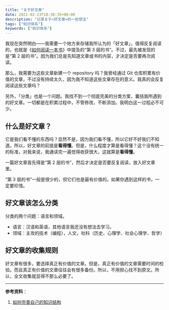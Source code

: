```yaml
---
title: "关于好文章"
date: 2021-02-23T18:38:35+08:00
description: "记录关于<好文章>的一些想法"
tags: ["知识体系"]
keywords: ["知识体系"]
---
```


我现在突然明白——我需要一个地方来存储我所认为的「好文章」，值得反复阅读的，也就是《[如何阅读一本书](/posts/how-to-read-a-book/)》中提及的“第 3 层的书”。不过，最先被发现的是“第 2 层的书”。因为我们总是先知道文章或书的内容，才决定是否要再次阅读。

那么，我需要为这些文章新建一个 repository 吗？我曾经通过 Git 仓库积累有价值的文章，不过没有持续太久，因为我不知道这些文章存在的意义。我真的会反复阅读这些文章吗？

另外，「分类」也是一个问题。我找不到一个彻底完美的分类方案，囊括我所遇到的好文章。一切都是在积累过程中，不管修改，不断添加。我明白这一过程必不可少。

## 什么是好文章？

它是我们看不懂的东西吗？显然不是，因为我们看不懂，所以它好不好我们不知道。所以，好文章的前提是**看得懂**。但是，什么程度才算是看得懂？这个没有统一的标准，对我来说，我通读完一遍觉得收获很大，这就算是**看得懂**。

一篇好文章首先得是“第 2 层的书”，然后才决定是否要反复阅读，放入好文章里。

“第 3 层的书”一般是很少的，但它们也是最有价值的。如果你遇到这样的书，一定要珍惜。

## 好文章该怎么分类

分类的两个问题：语言和领域。

- 语言：汉语和英语，其他语言我还没有想法去学习。
- 领域：主攻的技术（编程），人文，社科（历史、心理学、社会心理学、哲学）

## 好文章的收集规则

好文章有很多，要选择真正有价值的文章。但是，真正有价值的文章需要时间的检验。而且真正有价值的文章往往会有很多备份。所以，不用担心找不到原文。所以，全文收集就显得不那么必要了。

---

**参考资料**：

1. [如何完善自己的知识结构](https://program-think.blogspot.com/2013/09/knowledge-structure.html)
